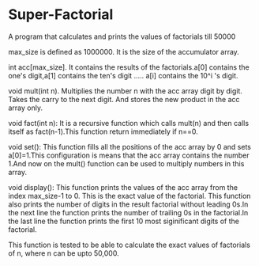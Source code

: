 # Super-Factorial
A program that calculates and prints the values of factorials till 50000

max_size is defined as 1000000. It is the size of the accumulator array.

int acc[max_size].  It contains the results of the factorials.a[0] contains the one's digit,a[1] contains the ten's digit ..... a[i] contains the 10^i 's digit.

void mult(int n). Multiplies the number n with the acc array digit by digit. Takes the carry to the next digit. And stores the new product in the acc array only.

void fact(int n): It is a recursive function which calls mult(n) and then calls itself as fact(n-1).This function return immediately if n==0.

void set():   This function fills all the positions of the acc array by 0 and sets a[0]=1.This configuration is means that the acc array contains the number 1.And now on the mult() function can be used to multiply numbers in this array.

void display():   This function prints the values of the acc array from the index max_size-1 to 0. This is the exact value of the factorial. This function also prints the number of digits in the result factorial without leading 0s.In the next line the function prints the number of trailing 0s in the factorial.In the last line the function prints the first 10 most siginificant digits of the factorial.


This function is tested to be able to calculate the exact values of factorials of n, where n can be upto 50,000.
